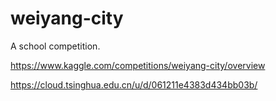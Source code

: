 # weiyang-city

A school competition.

https://www.kaggle.com/competitions/weiyang-city/overview

https://cloud.tsinghua.edu.cn/u/d/061211e4383d434bb03b/
